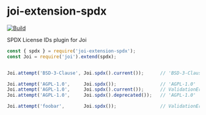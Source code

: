 # joi-extension-spdx

[![Build](https://github.com/chris48s/joi-extension-spdx/actions/workflows/build.yml/badge.svg?branch=main)](https://github.com/chris48s/joi-extension-spdx/actions/workflows/build.yml)

SPDX License IDs plugin for Joi

```js
const { spdx } = require('joi-extension-spdx');
const Joi = require('joi').extend(spdx);


Joi.attempt('BSD-3-Clause', Joi.spdx().current());      // 'BSD-3-Clause'

Joi.attempt('AGPL-1.0',     Joi.spdx());                // 'AGPL-1.0'
Joi.attempt('AGPL-1.0',     Joi.spdx().current());      // ValidationError
Joi.attempt('AGPL-1.0',     Joi.spdx().deprecated());   // 'AGPL-1.0'

Joi.attempt('foobar',       Joi.spdx());                // ValidationError
```
